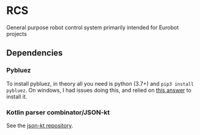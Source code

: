 # RCS

General purpose robot control system primarily intended for Eurobot projects

## Dependencies

### Pybluez

To install pybluez, in theory all you need is python (3.7+) and `pip3 install pybluez`. On windows, I had issues doing this, and relied on [this answer](https://github.com/pybluez/pybluez/issues/180#issuecomment-515016122) to install it.

### Kotlin parser combinator/JSON-kt

See the [json-kt repository](https://github.com/exerro/json-kt).
